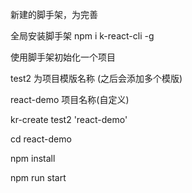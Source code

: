 新建的脚手架，为完善

全局安装脚手架
npm i k-react-cli -g

使用脚手架初始化一个项目

test2 为项目模版名称 (之后会添加多个模版)

react-demo 项目名称(自定义)

kr-create test2 'react-demo'

cd react-demo

npm install

npm run start